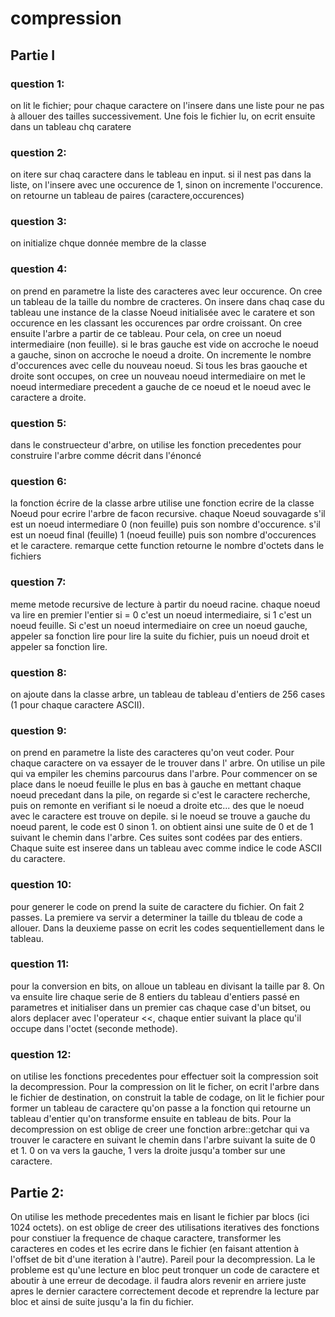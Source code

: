 # compression

Partie I
--------

### question 1: 
on lit le fichier; pour chaque caractere on l'insere dans une liste pour ne pas à allouer des 
tailles successivement. Une fois le fichier lu, on ecrit ensuite dans un tableau chq caratere

### question 2:
on itere sur chaq caractere dans le tableau en input. si il nest pas dans la liste, on l'insere
avec une occurence de 1, sinon on incremente l'occurence. on retourne un tableau de paires (caractere,occurences)

### question 3:
on initialize chque donnée membre de la classe

### question 4:
on prend en parametre la liste des caracteres avec leur occurence. On cree un tableau de la taille du nombre
de cracteres. On insere dans chaq case du tableau une instance de la classe Noeud initialisée avec le caratere et
son occurence en les classant les occurences par ordre croissant. On cree ensuite l'arbre a partir de ce tableau.
Pour cela, on cree un noeud intermediaire (non feuille). si le bras gauche est vide on accroche le noeud a gauche,
sinon on accroche le noeud a droite. On incremente le nombre d'occurences avec celle du nouveau noeud. Si tous les 
bras gaouche et droite sont occupes, on cree un nouveau noeud intermediaire on met le noeud intermediare precedent 
a gauche de ce noeud et le noeud avec le caractere a droite.

### question 5:
dans le construecteur d'arbre, on utilise les fonction precedentes pour construire l'arbre comme décrit dans l'énoncé

### question 6:
la fonction écrire de la classe arbre utilise une fonction ecrire de la classe Noeud pour ecrire l'arbre de facon 
recursive. chaque Noeud souvagarde s'il est un noeud intermediare 0 (non feuille) puis son nombre d'occurence. s'il est 
un noeud final (feuille) 1 (noeud feuille) puis son nombre d'occurences et le caractere. remarque cette function retourne
le nombre d'octets dans le fichiers

### question 7:
meme metode recursive de lecture à partir du noeud racine. chaque noeud va lire en premier l'entier si = 0 c'est un noeud 
intermediaire, si 1 c'est un noeud feuille. Si c'est un noeud intermediaire on cree un noeud gauche, appeler sa fonction 
lire pour lire la suite du fichier, puis un noeud droit et appeler sa fonction lire. 

### question 8:
on ajoute dans la classe arbre, un tableau de tableau d'entiers de 256 cases (1 pour chaque caractere ASCII).

 ### question 9:
 on prend en parametre la liste des caracteres qu'on veut coder. Pour chaque caractere on va essayer de le trouver dans l'
arbre. On utilise un pile qui va empiler les chemins parcourus dans l'arbre. Pour commencer on se place dans le noeud 
feuille le plus en bas à gauche en mettant chaque noeud precedant dans la pile, on regarde si c'est le caractere recherche,
 puis on remonte en verifiant si le noeud a droite etc... des que le noeud avec le caractere est trouve on depile. si le noeud
 se trouve a gauche du noeud parent, le code est 0 sinon 1. on obtient ainsi une suite de 0 et de 1 suivant le chemin dans l'arbre.
 Ces suites sont codées par des entiers. Chaque suite est inseree dans un tableau avec comme indice le code ASCII du caractere.

 ### question 10:
 pour generer le code on prend la suite de caractere du fichier. On fait 2 passes. La premiere va servir a determiner la taille
 du tbleau de code a allouer. Dans la deuxieme passe on ecrit les codes sequentiellement dans le tableau.

 ### question 11:
pour la conversion en bits, on alloue un tableau en divisant la taille par 8. On va ensuite lire chaque serie de 8 entiers du tableau
d'entiers passé en parametres et initialiser dans un premier cas chaque case d'un bitset, ou alors deplacer avec l'operateur <<, 
chaque entier suivant la place qu'il occupe dans l'octet (seconde methode).

### question 12:
on utilise les fonctions precedentes pour effectuer soit la compression soit la decompression. Pour la compression on lit le ficher, on 
ecrit l'arbre dans le fichier de destination, on construit la table de codage, on lit le fichier pour former un tableau de caractere qu'on
passe a la fonction qui retourne un tableau d'entier qu'on transforme ensuite en tableau de bits. Pour la decompression on est oblige de
creer une fonction arbre::getchar qui va trouver le caractere en suivant le chemin dans l'arbre suivant la suite de 0 et 1. 0 on va vers
la gauche, 1 vers  la droite jusqu'a tomber sur une caractere. 

Partie 2:
---------

On utilise les methode precedentes mais en lisant le fichier par blocs (ici 1024 octets). on est oblige de creer des utilisations iteratives des fonctions
pour constiuer la frequence de chaque caractere, transformer les caracteres en codes et les ecrire dans le fichier (en faisant attention à l'offset de bit
d'une iteration à l'autre). Pareil pour la decompression. La le probleme est qu'une lecture en bloc peut tronquer un code de caractere et aboutir à une erreur
de decodage. il faudra alors revenir en arriere juste apres le dernier caractere correctement decode et reprendre la lecture par bloc et ainsi de suite 
jusqu'a la fin du fichier. 
